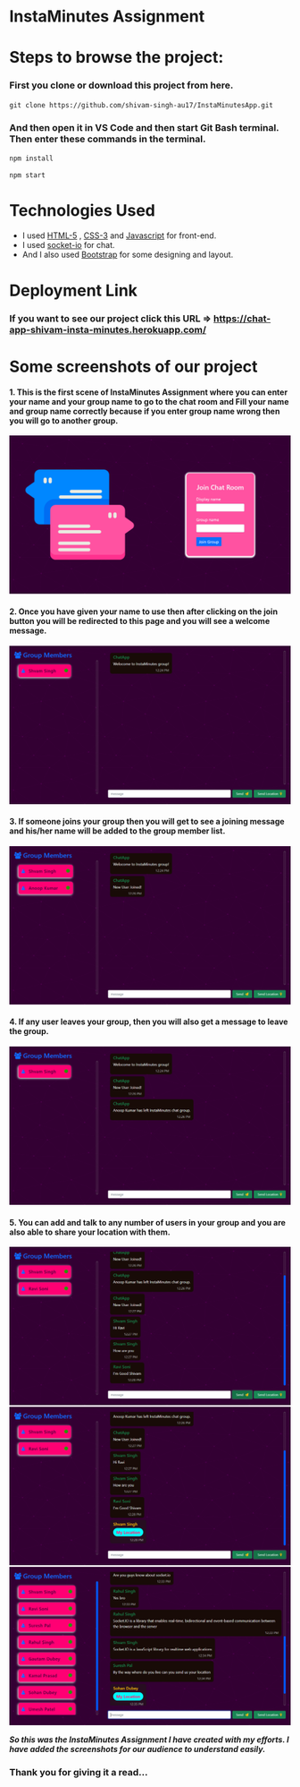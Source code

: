 # InstaMinutes Assignment


# Steps to browse the project:

### First you clone or download this project from here.
```
git clone https://github.com/shivam-singh-au17/InstaMinutesApp.git
```


### And then open it in VS Code and then start Git Bash terminal. Then enter these commands in the terminal.  
```
npm install
```
```
npm start
```

# Technologies Used

- I used  [HTML-5](https://www.w3schools.com/html/) ,  [CSS-3](https://www.w3schools.com/css/default.asp) and [Javascript](https://www.w3schools.com/js/default.asp) for front-end.
- I used  [socket-io](https://socket.io.com/) for chat.
- And I also used  [Bootstrap](https://getbootstrap.com/) for some designing and layout.


# Deployment Link

### If you want to see our project click this URL => https://chat-app-shivam-insta-minutes.herokuapp.com/


# Some screenshots of our project

#### 1. This is the first scene of InstaMinutes Assignment where you can enter your name and your group name to go to the chat room and Fill your name and group name correctly because if you enter group name wrong then you will go to another group.
![Screenshot (306)](https://github.com/shivam-singh-au17/InstaMinutesApp/blob/master/screenshots/Screenshot%20(306).png?raw=true)

#### 2. Once you have given your name to use then after clicking on the join button you will be redirected to this page and you will see a welcome message.
![Screenshot (307)](https://github.com/shivam-singh-au17/InstaMinutesApp/blob/master/screenshots/Screenshot%20(307).png?raw=true)

#### 3. If someone joins your group then you will get to see a joining message and his/her name will be added to the group member list.
![Screenshot (308)](https://github.com/shivam-singh-au17/InstaMinutesApp/blob/master/screenshots/Screenshot%20(308).png?raw=true)


#### 4. If any user leaves your group, then you will also get a message to leave the group.
![Screenshot (309)](https://github.com/shivam-singh-au17/InstaMinutesApp/blob/master/screenshots/Screenshot%20(309).png?raw=true)

#### 5. You can add and talk to any number of users in your group and you are also able to share your location with them.
![Screenshot (310)](https://github.com/shivam-singh-au17/InstaMinutesApp/blob/master/screenshots/Screenshot%20(310).png?raw=true)
![Screenshot (311)](https://github.com/shivam-singh-au17/InstaMinutesApp/blob/master/screenshots/Screenshot%20(311).png?raw=true)
![Screenshot (312)](https://github.com/shivam-singh-au17/InstaMinutesApp/blob/master/screenshots/Screenshot%20(312).png?raw=true)

***So this was the InstaMinutes Assignment I have created with my efforts. I have added the screenshots for our audience to understand easily.***

### Thank you for giving it a read...
